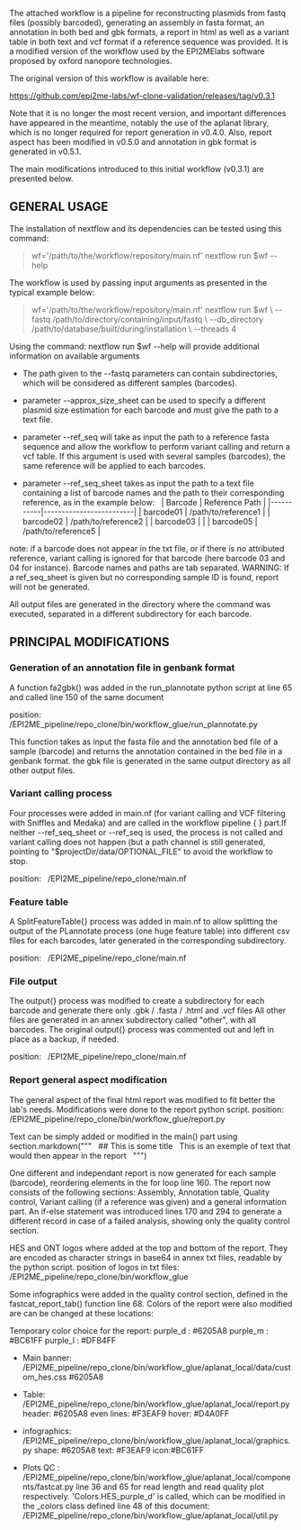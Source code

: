 The attached workflow is a pipeline for reconstructing plasmids from fastq files (possibly barcoded), generating an assembly in fasta format, an annotation in both bed and gbk formats, a report in html as well as a variant table in both text and vcf format if a reference sequence was provided. It is a modified version of the workflow used by the EPI2MElabs software proposed by oxford nanopore technologies.

The original version of this workflow is available here:

https://github.com/epi2me-labs/wf-clone-validation/releases/tag/v0.3.1

Note that it is no longer the most recent version, and important differences have appeared in the meantime, notably the use of the aplanat library, which is no longer required for report generation in v0.4.0. Also, report aspect has been modified in v0.5.0 and annotation in gbk format is generated in v0.5.1.

The main modifications introduced to this initial workflow (v0.3.1) are presented below.


## GENERAL USAGE


The installation of nextflow and its dependencies can be tested using this command:

> wf='/path/to/the/workflow/repository/main.nf'
> nextflow run $wf --help


The workflow is used by passing input arguments as presented in the typical example below:

> wf='/path/to/the/workflow/repository/main.nf'
> nextflow run $wf \\
>         --fastq /path/to/directory/containing/input/fastq \\
>         --db\_directory /path/to/database/built/during/installation \\
>         --threads 4
 

Using the command: nextflow run $wf --help
will provide additional information on available arguments

- The path given to the --fastq parameters can contain subdirectories, which will be considered as different samples (barcodes).

- parameter --approx_size_sheet can be used to specify a different plasmid size estimation for each barcode and must give the path to a text file.

- parameter --ref_seq will take as input the path to a reference fasta sequence and allow the workflow to perform variant calling and return a vcf table. If this argument is used with several samples (barcodes), the same reference will be applied to each barcodes.

- parameter  --ref_seq_sheet takes as input the path to a text file containing a list of barcode names and the path to their corresponding reference, as in the example below:
 
| Barcode   | Reference Path          |
|-----------|-------------------------|
| barcode01 | /path/to/reference1     |
| barcode02 | /path/to/reference2     |
| barcode03 |                         |
| barcode05 | /path/to/reference5     |

note: if a barcode does not appear in the txt file, or if there is no attributed reference, variant calling is ignored for that barcode (here barcode 03 and 04 for 	instance). Barcode names and paths are tab separated.
WARNING: If a ref_seq_sheet is given but no corresponding sample ID is found, report will not be generated.

All output files are generated in the directory where the command was executed, separated in a different subdirectory for each barcode.


## PRINCIPAL MODIFICATIONS

### Generation of an annotation file in genbank format

A function fa2gbk() was added in the run_plannotate python script at line 65 and called line 150 of the same document

position:
 	/EPI2ME_pipeline/repo_clone/bin/workflow_glue/run_plannotate.py

This function takes as input the fasta file and the annotation bed file of a sample (barcode) and returns the annotation contained in the bed file in a genbank format. the gbk file is generated in the same output directory as all other output files.

### Variant calling process

Four processes were added in main.nf (for variant calling and VCF filtering with Sniffles and Medaka) and are called in the workflow pipeline { } part.If neither --ref_seq_sheet or --ref_seq is used, the process is not called and variant calling does not happen (but a path channel is still generated, pointing to "$projectDir/data/OPTIONAL_FILE" to avoid the workflow to stop.

position:
 	/EPI2ME_pipeline/repo_clone/main.nf

### Feature table

A SplitFeatureTable{} process was added in main.nf to allow splitting the output of the PLannotate process (one huge feature table) into different csv files for each barcodes, later generated in the corresponding subdirectory.

position:
 	/EPI2ME_pipeline/repo_clone/main.nf

### File output

The output{} process was modified to create a subdirectory for each barcode and generate there only .gbk / .fasta / .html and .vcf files
All other files are generated in an annex subdirectory called "other", with all barcodes.
The original output{} process was commented out and left in place as a backup, if needed.

position:
 	/EPI2ME_pipeline/repo_clone/main.nf

### Report general aspect modification

The general aspect of the final html report was modified to fit better the lab's needs. Modifications were done to the report python script.
position:
 	/EPI2ME_pipeline/repo_clone/bin/workflow_glue/report.py

Text can be simply added or modified in the main() part using section.markdown("""
 								## This is some title
 								This is an exemple of text that would then appear in the report
 							    """)

One different and independant report is now generated for each sample (barcode), reordering elements in the for loop line 160. The report now consists of the following sections: Assembly, Annotation table, Quality control, Variant calling (if a reference was given) and a general information part. An if-else statement was introduced lines 170 and 294 to generate a different record in case of a failed analysis, showing only the quality control section.

HES and ONT logos where added at the top and bottom of the report. They are encoded as character strings in base64 in annex txt files, readable by the python script.
position of logos in txt files: /EPI2ME_pipeline/repo_clone/bin/workflow_glue

Some infographics were added in the quality control section, defined in the fastcat_report_tab() function line 68. Colors of the report were also modified are can be changed at these locations:

Temporary color choice for the report:
purple_d : #6205A8
purple_m : #BC61FF
purple_l : #DFB4FF

- Main banner:
/EPI2ME_pipeline/repo_clone/bin/workflow_glue/aplanat_local/data/custom_hes.css
#6205A8

- Table:
/EPI2ME_pipeline/repo_clone/bin/workflow_glue/aplanat_local/report.py
header: #6205A8
even lines: #F3EAF9
hover: #D4A0FF

- infographics:
/EPI2ME_pipeline/repo_clone/bin/workflow_glue/aplanat_local/graphics.py
shape: #6205A8
text: #F3EAF9
icon:#BC61FF

- Plots QC :
/EPI2ME_pipeline/repo_clone/bin/workflow_glue/aplanat_local/components/fastcat.py
line 36 and 65 for read length and read quality plot respectively. 'Colors.HES_purple_d' is called, which can be modified in the _colors class defined line 48 of this document:
/EPI2ME_pipeline/repo_clone/bin/workflow_glue/aplanat_local/util.py

